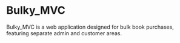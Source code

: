 # Bulky_MVC
Bulky_MVC is a web application designed for bulk book purchases, featuring separate admin and customer areas.
